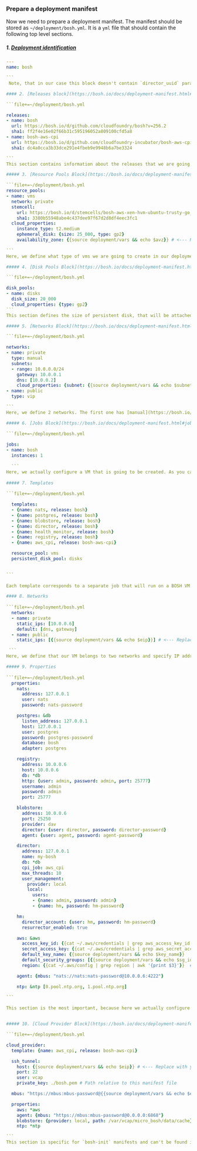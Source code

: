 ### Prepare a deployment manifest

Now we need to prepare a deployment manifest. The manifest should be stored as `~/deployment/bosh.yml`.  It is a `yml` file that should contain the following top level sections.

##### 1. [Deployment identification](https://bosh.io/docs/deployment-manifest.html#deployment)

````file=~/deployment/bosh.yml
---
name: bosh

```
 Note, that in our case this block doesn't contain `director_uuid` parameter, because we are creating environment and don't have BOSH Director installed yet.

#### 2. [Releases block](https://bosh.io/docs/deployment-manifest.html#releases)

```file+=~/deployment/bosh.yml

releases:
- name: bosh
  url: https://bosh.io/d/github.com/cloudfoundry/bosh?v=256.2
  sha1: ff2f4e16e02f66b31c595196052a809100cfd5a8
- name: bosh-aws-cpi
  url: https://bosh.io/d/github.com/cloudfoundry-incubator/bosh-aws-cpi-release?v=52
  sha1: dc4a0cca3b33dce291e4fbeb9e9948b6a7be3324

```
This section contains information about the releases that we are going to use in the deployment. As you can see, we are installing `bosh` and `bosh-aws-cpi` releases. A Cloud Provider Interface (CPI) is an API that the Director uses to interact with an IaaS. The CPI abstracts infrastructure differences from the rest of BOSH. Note, that we are using our precompiled releases here to speed up the deployment.

##### 3. [Resource Pools Block](https://bosh.io/docs/deployment-manifest.html#resource-pools)

```file+=~/deployment/bosh.yml
resource_pools:
- name: vms
  network: private
  stemcell:
    url: https://bosh.io/d/stemcells/bosh-aws-xen-hvm-ubuntu-trusty-go_agent?v=3012
    sha1: 3380b55948abe4c437dee97f67d2d8df4eec3fc1
  cloud_properties:
    instance_type: t2.medium
    ephemeral_disk: {size: 25_000, type: gp2}
    availability_zone: {{source deployment/vars && echo $avz}} # <--- Replace with Availability Zone
    
```
Here, we define what type of vms we are going to create in our deployment. Also we provide information about the [stemcell](https://bosh.cloudfoundry.org/docs/stemcell.html) that will be used and will define some AWS specific properties, like `availability_zone`,  `instance_type` and `ephemeral_disk`. `ephemeral_disk` is the size of [Instance store](http://docs.aws.amazon.com/AWSEC2/latest/UserGuide/InstanceStorage.html) disk that will be attached to the VM. It is important, because all non persistent information (like bosh jobs, packages, logs) will be stored here. 

##### 4. [Disk Pools Block](https://bosh.io/docs/deployment-manifest.html#disk-pools) 

```file+=~/deployment/bosh.yml

disk_pools:
- name: disks
  disk_size: 20_000
  cloud_properties: {type: gp2}
```
This section defines the size of persistent disk, that will be attached to our BOSH VM. Data from BOSH database will be stored here.

##### 5. [Networks Block](https://bosh.io/docs/deployment-manifest.html#networks)

```file+=~/deployment/bosh.yml

networks:
- name: private
  type: manual
  subnets:
  - range: 10.0.0.0/24
    gateway: 10.0.0.1
    dns: [10.0.0.2]
    cloud_properties: {subnet: {{source deployment/vars && echo $subnet_id}} } # <--- Replace with Subnet ID
- name: public
  type: vip

```
Here, we define 2 networks. The first one has [manual](https://bosh.io/docs/networks.html#manual) type. This means that for all VMs that use this network we need to hardcode their IP addresses in the manifest. The second one is [vip](https://bosh.io/docs/networks.html#vip) that is used to assign [Elastic IP Addresses](http://docs.aws.amazon.com/AmazonVPC/latest/UserGuide/vpc-eips.html) to a VM.

##### 6. [Jobs Block](https://bosh.io/docs/deployment-manifest.html#jobs) 

```file+=~/deployment/bosh.yml
  
jobs:
- name: bosh
  instances: 1
  
  ```
Here, we actually configure a VM that is going to be created. As you can see, we just reference properties, defined in different blocks. `jobs` section also contain a few other subsections defined below. (In yml, object nesting is defined by indentation. The following blocks already have correct indentation, so you just need to copy them after `jobs` section )
  
##### 7. Templates  
  
```file+=~/deployment/bosh.yml

  templates:
  - {name: nats, release: bosh}
  - {name: postgres, release: bosh}
  - {name: blobstore, release: bosh}
  - {name: director, release: bosh}
  - {name: health_monitor, release: bosh}
  - {name: registry, release: bosh}
  - {name: aws_cpi, release: bosh-aws-cpi}

  resource_pool: vms
  persistent_disk_pool: disks

  
```
 
Each template corresponds to a separate job that will run on a BOSH VM. See [BOSH Components](https://bosh.cloudfoundry.org/docs/bosh-components.html) for more information.

#### 8. Networks
  
```file+=~/deployment/bosh.yml
  networks:
  - name: private
    static_ips: [10.0.0.6]
    default: [dns, gateway]
  - name: public
    static_ips: [{{source deployment/vars && echo $eip}}] # <--- Replace with Elastic IP

 ```
Here, we define that our VM belongs to two networks and specify IP addresses. We also specify that `gateway` and `dns` configuration will be taken from  the `private` network.

##### 9. Properties 
  
```file+=~/deployment/bosh.yml
  properties:
    nats:
      address: 127.0.0.1
      user: nats
      password: nats-password

    postgres: &db
      listen_address: 127.0.0.1
      host: 127.0.0.1
      user: postgres
      password: postgres-password
      database: bosh
      adapter: postgres

    registry:
      address: 10.0.0.6
      host: 10.0.0.6
      db: *db
      http: {user: admin, password: admin, port: 25777}
      username: admin
      password: admin
      port: 25777

    blobstore:
      address: 10.0.0.6
      port: 25250
      provider: dav
      director: {user: director, password: director-password}
      agent: {user: agent, password: agent-password}

    director:
      address: 127.0.0.1
      name: my-bosh
      db: *db
      cpi_job: aws_cpi
      max_threads: 10
      user_management:
        provider: local
        local:
          users:
          - {name: admin, password: admin}
          - {name: hm, password: hm-password}

    hm:
      director_account: {user: hm, password: hm-password}
      resurrector_enabled: true

    aws: &aws
      access_key_id: {{cat ~/.aws/credentials | grep aws_access_key_id | awk '{print $3}'}} # <--- Replace with AWS Access Key ID
      secret_access_key: {{cat ~/.aws/credentials | grep aws_secret_access_key | awk '{print $3}'}} # <--- Replace with AWS Secret Key
      default_key_name: {{source deployment/vars && echo $key_name}}
      default_security_groups: [{{source deployment/vars && echo $sg_id}}]
      region: {{cat ~/.aws/config | grep region | awk '{print $3}'}}  # <--- Replace with Region

    agent: {mbus: "nats://nats:nats-password@10.0.0.6:4222"}

    ntp: &ntp [0.pool.ntp.org, 1.pool.ntp.org]

```
      
This section is the most important, because here we actually configure the jobs that will run on a BOSH VM. Information about meaning of each particular property can be found in the [bosh](http://bosh.io/releases/github.com/cloudfoundry/bosh?version=256.2) and [bosh-aws-cpi](http://bosh.io/releases/github.com/cloudfoundry-incubator/bosh-aws-cpi-release?version=52) release specifications. Note, that the properties are grouped per job.


##### 10. [Cloud Provider Block](https://bosh.io/docs/deployment-manifest.html#cloud-provider)

```file+=~/deployment/bosh.yml

cloud_provider:
  template: {name: aws_cpi, release: bosh-aws-cpi}

  ssh_tunnel:
    host: {{source deployment/vars && echo $eip}} # <--- Replace with your Elastic IP address
    port: 22
    user: vcap
    private_key: ./bosh.pem # Path relative to this manifest file

  mbus: "https://mbus:mbus-password@{{source deployment/vars && echo $eip}}:6868" # <--- Replace with Elastic IP

  properties:
    aws: *aws
    agent: {mbus: "https://mbus:mbus-password@0.0.0.0:6868"}
    blobstore: {provider: local, path: /var/vcap/micro_bosh/data/cache}
    ntp: *ntp

```
This section is specific for `bosh-init` manifests and can't be found in a regular manifest. This section is needed because BOSH CLI first deploys CPI locally and then emulates behaviour of a normal BOSH Director. In order to be able to do this, it also needs to create a ssh tunnel and setup connection with BOSH agent that runs on the deployed VM. [Here](https://github.com/cloudfoundry/bosh-cli/blob/master/docs/cli_workflow.md) you can find for more information about how BOSH CLI initializes an environment.



